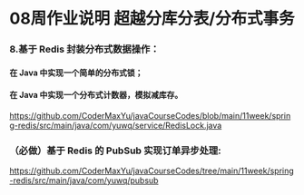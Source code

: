 # 08周作业说明 超越分库分表/分布式事务

### 8.基于 Redis 封装分布式数据操作：      
####  在 Java 中实现一个简单的分布式锁；
####  在 Java 中实现一个分布式计数器，模拟减库存。
https://github.com/CoderMaxYu/javaCourseCodes/blob/main/11week/spring-redis/src/main/java/com/yuwq/service/RedisLock.java

### （必做）基于 Redis 的 PubSub 实现订单异步处理:
https://github.com/CoderMaxYu/javaCourseCodes/tree/main/11week/spring-redis/src/main/java/com/yuwq/pubsub



